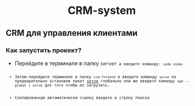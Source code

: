 <h1 align="center">CRM-system</h1>
<h2>CRM для управления клиентами</h2>
<h3>Как запустить прокект?</h3>
<ul>
    <li>Перейдите в терминале в папку <code>server<code> и введите команду: <code>node index</code></li>
    <li>Затем перейдите терминале в папку <code>crm-frotend</code> и введите команду <code>serve</code> но предварительно установив пакет <a target="_blank" href="https://www.npmjs.com/package/serve">serve</a> глобально или же введите команду <code>npm --global i serve</code> для того чтобы ее загрузить.</li>
    <li>Скопированную автоматически ссылку введите в строку поиска</li>
</ul>